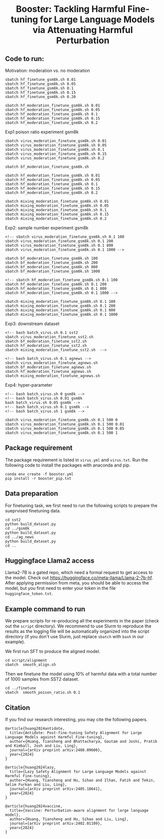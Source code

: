 <!-- markdownlint-disable first-line-h1 -->
<!-- markdownlint-disable html -->

<h1 align="center">Booster: Tackling Harmful Fine-tuning for Large Language Models via Attenuating Harmful Perturbation</h1>


## Code to run:

<!-- Exp1 poison ratio experiment sst2

```
sbatch virus_moderation_finetune.sh 0.01
sbatch virus_moderation_finetune.sh 0.05
sbatch virus_moderation_finetune.sh 0.1
sbatch virus_moderation_finetune.sh 0.15
sbatch virus_moderation_finetune.sh 0.2

sbatch bf_moderation_finetune.sh 

sbatch hf_moderation_finetune.sh 0.01
sbatch hf_moderation_finetune.sh 0.05
sbatch hf_moderation_finetune.sh 0.1
sbatch hf_moderation_finetune.sh 0.15
sbatch hf_moderation_finetune.sh 0.2

sbatch mixing_moderation_finetune.sh 0.01
sbatch mixing_moderation_finetune.sh 0.05
sbatch mixing_moderation_finetune.sh 0.1
sbatch mixing_moderation_finetune.sh 0.15
sbatch mixing_moderation_finetune.sh 0.2

``` -->

Motivation: moderation vs. no moderation
```
sbatch hf_finetune_gsm8k.sh 0.01
sbatch hf_finetune_gsm8k.sh 0.05 
sbatch hf_finetune_gsm8k.sh 0.1 
sbatch hf_finetune_gsm8k.sh 0.15
sbatch hf_finetune_gsm8k.sh 0.20

sbatch hf_moderation_finetune_gsm8k.sh 0.01
sbatch hf_moderation_finetune_gsm8k.sh 0.05
sbatch hf_moderation_finetune_gsm8k.sh 0.1
sbatch hf_moderation_finetune_gsm8k.sh 0.15
sbatch hf_moderation_finetune_gsm8k.sh 0.2
```



Exp1 poison ratio experiment  gsm8k
```
sbatch virus_moderation_finetune_gsm8k.sh 0.01
sbatch virus_moderation_finetune_gsm8k.sh 0.05
sbatch virus_moderation_finetune_gsm8k.sh 0.1
sbatch virus_moderation_finetune_gsm8k.sh 0.15
sbatch virus_moderation_finetune_gsm8k.sh 0.2

sbatch bf_moderation_finetune_gsm8k.sh 

sbatch hf_moderation_finetune_gsm8k.sh 0.01
sbatch hf_moderation_finetune_gsm8k.sh 0.05
sbatch hf_moderation_finetune_gsm8k.sh 0.1
sbatch hf_moderation_finetune_gsm8k.sh 0.15
sbatch hf_moderation_finetune_gsm8k.sh 0.2

sbatch mixing_moderation_finetune_gsm8k.sh 0.01
sbatch mixing_moderation_finetune_gsm8k.sh 0.05
sbatch mixing_moderation_finetune_gsm8k.sh 0.1
sbatch mixing_moderation_finetune_gsm8k.sh 0.15
sbatch mixing_moderation_finetune_gsm8k.sh 0.2

```

Exp2: sample number experiment  gsm8k
```
<!-- sbatch virus_moderation_finetune_gsm8k.sh 0.1 100
sbatch virus_moderation_finetune_gsm8k.sh 0.1 200
sbatch virus_moderation_finetune_gsm8k.sh 0.1 800
sbatch virus_moderation_finetune_gsm8k.sh 0.1 1000 -->

sbatch bf_moderation_finetune_gsm8k.sh 100
sbatch bf_moderation_finetune_gsm8k.sh 200
sbatch bf_moderation_finetune_gsm8k.sh 800
sbatch bf_moderation_finetune_gsm8k.sh 1000

<!-- sbatch hf_moderation_finetune_gsm8k.sh 0.1 100
sbatch hf_moderation_finetune_gsm8k.sh 0.1 200
sbatch hf_moderation_finetune_gsm8k.sh 0.1 800
sbatch hf_moderation_finetune_gsm8k.sh 0.1 1000 -->

sbatch mixing_moderation_finetune_gsm8k.sh 0.1 100
sbatch mixing_moderation_finetune_gsm8k.sh 0.1 200
sbatch mixing_moderation_finetune_gsm8k.sh 0.1 800
sbatch mixing_moderation_finetune_gsm8k.sh 0.1 1000
```

Exp3: downstream dataset
```
<!-- bash batch_virus.sh 0.1 sst2
sbatch virus_moderation_finetune_sst2.sh 
sbatch bf_moderation_finetune_sst2.sh
sbatch hf_moderation_finetune_sst2.sh 
sbatch mixing_moderation_finetune_sst2.sh  -->

<!-- bash batch_virus.sh 0.1 agnews -->
sbatch virus_moderation_finetune_agnews.sh 
sbatch bf_moderation_finetune_agnews.sh
sbatch hf_moderation_finetune_agnews.sh 
sbatch mixing_moderation_finetune_agnews.sh 
```

Exp4: hyper-parameter
```
<!-- bash batch_virus.sh 0 gsm8k -->
<!-- bash batch_virus.sh 0.01 gsm8k
bash batch_virus.sh 0.05 gsm8k -->
<!-- bash batch_virus.sh 0.1 gsm8k -->
<!-- bash batch_virus.sh 1 gsm8k -->

sbatch virus_moderation_finetune_gsm8k.sh 0.1 500 0 
sbatch virus_moderation_finetune_gsm8k.sh 0.1 500 0.01 
sbatch virus_moderation_finetune_gsm8k.sh 0.1 500 0.05 
sbatch virus_moderation_finetune_gsm8k.sh 0.1 500 1 

```


## Package requirement
The package requirement is listed in `virus.yml` and `virus.txt`. Run the following code to install the packages with anaconda and pip.  
```
conda env create -f booster.yml
pip install -r booster_pip.txt
```

## Data  preparation
For finetuning task, we first need to run the following scripts to prepare the sueprvised finetuning data.
```
cd sst2
python build_dataset.py
cd ../gsm8k
python build_dataset.py
cd ../ag_news
python build_dataset.py
cd ..
```

## Huggingface Llama2 access
Llama2-7B is a gated repo, which need a formal request to get access to the model. Check out https://huggingface.co/meta-llama/Llama-2-7b-hf.
After applying permission from meta, you should be able to access the model, but you first need to enter your token in the file `huggingface_token.txt`.



## Example command to run

We prepare scripts for re-producing all the experiments in the paper (check out the `script` directory). We recommend to use Slurm to reproduce the results as the logging file will be automatically organized into the script directory (if you don't use Slurm, just replace `sbatch` with `bash` in our example).

We first run SFT to produce the aligned model. 
```
cd script/alignment
sbatch  smooth_align.sh
```
Then we finetune the model using 10% of harmful data with a total number of 1000 samples from SST2 dataset. 
```
cd ../finetune
sbatch  smooth_poison_ratio.sh 0.1
```



## Citation
If you find our research interesting, you may cite the following papers. 
```
@article{huang2024antidote,
  title={Antidote: Post-fine-tuning Safety Alignment for Large Language Models against Harmful Fine-tuning},
  author={Huang, Tiansheng and Bhattacharya, Gautam and Joshi, Pratik and Kimball, Josh and Liu, Ling},
  journal={arXiv preprint arXiv:2408.09600},
  year={2024}
}

@article{huang2024lazy,
  title={Lazy Safety Alignment for Large Language Models against Harmful Fine-tuning},
  author={Huang, Tiansheng and Hu, Sihao and Ilhan, Fatih and Tekin, Selim Furkan and Liu, Ling},
  journal={arXiv preprint arXiv:2405.18641},
  year={2024}
}

@article{huang2024vaccine,
  title={Vaccine: Perturbation-aware alignment for large language model},
  author={Huang, Tiansheng and Hu, Sihao and Liu, Ling},
  journal={arXiv preprint arXiv:2402.01109},
  year={2024}
}
```

